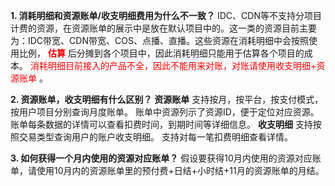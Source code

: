 **1. 消耗明细和资源账单/收支明细费用为什么不一致？**
IDC、CDN等不支持分项目计费的资源，在资源账单的展示中是放在默认项目中的。这一类的资源目前主要为：IDC带宽、CDN带宽、COS、点播、直播。这些资源在消耗明细中会按照使用比例，<font color="red"> **估算** </font>后分摊到各个项目中，因此消耗明细只能用于估算各个项目的成本。
<font color="red">消耗明细目前接入的产品不全，因此不能用来对账，对账请使用收支明细+资源账单 </font>。

 **2. 资源账单，收支明细有什么区别？**
**资源账单**
支持按月，按平台，按支付模式，按用户项目分别查询月度账单。
账单中资源列示了资源ID，便于定位对应资源。
账单每条数据的详情可以查看扣费时间，到期时间等详细信息。
**收支明细**
支持按照交易类型查询用户的账户收支明细。
支持对每一笔扣费明细查看详情。

**3. 如何获得一个月内使用的资源对应账单？**
假设要获得10月内使用的资源对应账单，请使用10月内的资源账单里的预付费+日结+小时结+11月的资源账单的月结。





